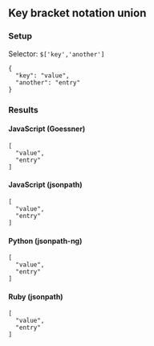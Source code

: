 ## Key bracket notation union

### Setup
Selector: `$['key','another']`

    {
      "key": "value",
      "another": "entry"
    }

### Results
#### JavaScript (Goessner)

    [
      "value", 
      "entry"
    ]

#### JavaScript (jsonpath)

    [
      "value", 
      "entry"
    ]

#### Python (jsonpath-ng)

    [
      "value", 
      "entry"
    ]

#### Ruby (jsonpath)

    [
      "value", 
      "entry"
    ]

